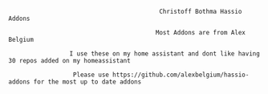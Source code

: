                                               Christoff Bothma Hassio Addons

                                             Most Addons are from Alex Belgium

                     I use these on my home assistant and dont like having 30 repos added on my homeassistant

                      Please use https://github.com/alexbelgium/hassio-addons for the most up to date addons
